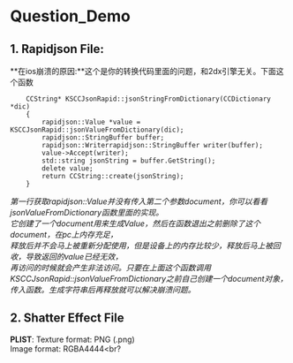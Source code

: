 # Question_Demo
## 1. Rapidjson File:
**在ios崩溃的原因:**这个是你的转换代码里面的问题，和2dx引擎无关。下面这个函数
```
    CCString* KSCCJsonRapid::jsonStringFromDictionary(CCDictionary *dic)
    {
        rapidjson::Value *value = KSCCJsonRapid::jsonValueFromDictionary(dic);
        rapidjson::StringBuffer buffer;
        rapidjson::Writerrapidjson::StringBuffer writer(buffer);
        value->Accept(writer);
        std::string jsonString = buffer.GetString();
        delete value;
        return CCString::create(jsonString);
    }
```
*第一行获取rapidjson::Value并没有传入第二个参数document，你可以看看jsonValueFromDictionary函数里面的实现。*<br>
*它创建了一个document用来生成Value，然后在函数退出之前删除了这个document，在pc上内存充足，*<br>
*释放后并不会马上被重新分配使用，但是设备上的内存比较少，释放后马上被回收，导致返回的value已经无效，*<br>
*再访问的时候就会产生非法访问。只要在上面这个函数调用KSCCJsonRapid::jsonValueFromDictionary之前自己创建一个document对象，*<br>
*传入函数。生成字符串后再释放就可以解决崩溃问题。*<br>

## 2. Shatter Effect File
**PLIST**:
Texture format: PNG (.png)<br>
Image format: RGBA4444<br?
